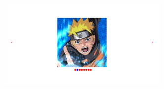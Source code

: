 

![image alt](https://github.com/GAMEEX10/dragon/blob/938554ef940b0bcc70f01915b64545a11cda852a/index.html.png)
